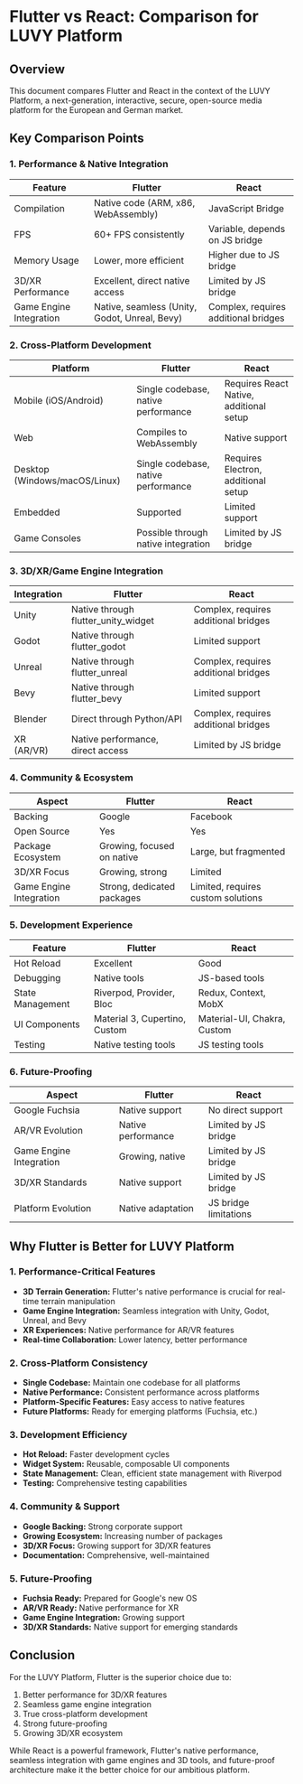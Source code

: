 # Flutter vs React: Comparison for LUVY Platform

## Overview
This document compares Flutter and React in the context of the LUVY Platform, a next-generation, interactive, secure, open-source media platform for the European and German market.

## Key Comparison Points

### 1. Performance & Native Integration
| Feature | Flutter | React |
|---------|---------|-------|
| Compilation | Native code (ARM, x86, WebAssembly) | JavaScript Bridge |
| FPS | 60+ FPS consistently | Variable, depends on JS bridge |
| Memory Usage | Lower, more efficient | Higher due to JS bridge |
| 3D/XR Performance | Excellent, direct native access | Limited by JS bridge |
| Game Engine Integration | Native, seamless (Unity, Godot, Unreal, Bevy) | Complex, requires additional bridges |

### 2. Cross-Platform Development
| Platform | Flutter | React |
|----------|---------|-------|
| Mobile (iOS/Android) | Single codebase, native performance | Requires React Native, additional setup |
| Web | Compiles to WebAssembly | Native support |
| Desktop (Windows/macOS/Linux) | Single codebase, native performance | Requires Electron, additional setup |
| Embedded | Supported | Limited support |
| Game Consoles | Possible through native integration | Limited by JS bridge |

### 3. 3D/XR/Game Engine Integration
| Integration | Flutter | React |
|-------------|---------|-------|
| Unity | Native through flutter_unity_widget | Complex, requires additional bridges |
| Godot | Native through flutter_godot | Limited support |
| Unreal | Native through flutter_unreal | Complex, requires additional bridges |
| Bevy | Native through flutter_bevy | Limited support |
| Blender | Direct through Python/API | Complex, requires additional bridges |
| XR (AR/VR) | Native performance, direct access | Limited by JS bridge |

### 4. Community & Ecosystem
| Aspect | Flutter | React |
|--------|---------|-------|
| Backing | Google | Facebook |
| Open Source | Yes | Yes |
| Package Ecosystem | Growing, focused on native | Large, but fragmented |
| 3D/XR Focus | Growing, strong | Limited |
| Game Engine Integration | Strong, dedicated packages | Limited, requires custom solutions |

### 5. Development Experience
| Feature | Flutter | React |
|---------|---------|-------|
| Hot Reload | Excellent | Good |
| Debugging | Native tools | JS-based tools |
| State Management | Riverpod, Provider, Bloc | Redux, Context, MobX |
| UI Components | Material 3, Cupertino, Custom | Material-UI, Chakra, Custom |
| Testing | Native testing tools | JS testing tools |

### 6. Future-Proofing
| Aspect | Flutter | React |
|--------|---------|-------|
| Google Fuchsia | Native support | No direct support |
| AR/VR Evolution | Native performance | Limited by JS bridge |
| Game Engine Integration | Growing, native | Limited by JS bridge |
| 3D/XR Standards | Native support | Limited by JS bridge |
| Platform Evolution | Native adaptation | JS bridge limitations |

## Why Flutter is Better for LUVY Platform

### 1. Performance-Critical Features
- **3D Terrain Generation:** Flutter's native performance is crucial for real-time terrain manipulation
- **Game Engine Integration:** Seamless integration with Unity, Godot, Unreal, and Bevy
- **XR Experiences:** Native performance for AR/VR features
- **Real-time Collaboration:** Lower latency, better performance

### 2. Cross-Platform Consistency
- **Single Codebase:** Maintain one codebase for all platforms
- **Native Performance:** Consistent performance across platforms
- **Platform-Specific Features:** Easy access to native features
- **Future Platforms:** Ready for emerging platforms (Fuchsia, etc.)

### 3. Development Efficiency
- **Hot Reload:** Faster development cycles
- **Widget System:** Reusable, composable UI components
- **State Management:** Clean, efficient state management with Riverpod
- **Testing:** Comprehensive testing capabilities

### 4. Community & Support
- **Google Backing:** Strong corporate support
- **Growing Ecosystem:** Increasing number of packages
- **3D/XR Focus:** Growing support for 3D/XR features
- **Documentation:** Comprehensive, well-maintained

### 5. Future-Proofing
- **Fuchsia Ready:** Prepared for Google's new OS
- **AR/VR Ready:** Native performance for XR
- **Game Engine Integration:** Growing support
- **3D/XR Standards:** Native support for emerging standards

## Conclusion
For the LUVY Platform, Flutter is the superior choice due to:
1. Better performance for 3D/XR features
2. Seamless game engine integration
3. True cross-platform development
4. Strong future-proofing
5. Growing 3D/XR ecosystem

While React is a powerful framework, Flutter's native performance, seamless integration with game engines and 3D tools, and future-proof architecture make it the better choice for our ambitious platform. 